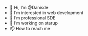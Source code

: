 - 👋 Hi, I’m @Danisde
- 👀 I’m interested in web development
- 🌱 I’m professional SDE
- 💞️ I’m working on starup
- 📫 How to reach me 

<!---
Danisde/Danisde is a ✨ special ✨ repository because its `README.md` (this file) appears on your GitHub profile.
You can click the Preview link to take a look at your changes.
--->
